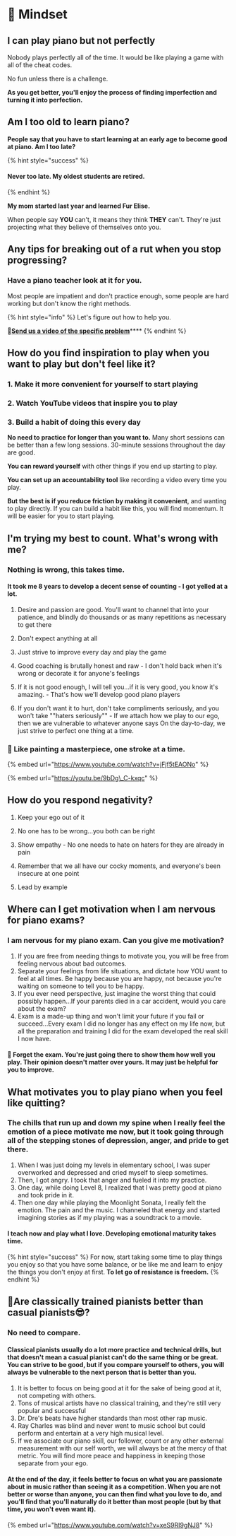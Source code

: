 # 🧠 Mindset

## I can play piano but not perfectly

Nobody plays perfectly all of the time. It would be like playing a game with all of the cheat codes. 

No fun unless there is a challenge. 

**As you get better, you'll enjoy the process of finding imperfection and turning it into perfection.** 

## Am I too old to learn piano?

**People say that you have to start learning at an early age to become good at piano. Am I too late?**

{% hint style="success" %}
#### Never too late. My oldest students are retired. 
{% endhint %}

**My mom started last year and learned Fur Elise.**

When people say **YOU** can't, it means they think **THEY** can't. They're just projecting what they believe of themselves onto you. 

## Any tips for breaking out of a rut when you stop progressing?

### Have a piano teacher look at it for you. 

Most people are impatient and don't practice enough, some people are hard working but don't know the right methods.

{% hint style="info" %}
Let's figure out how to help you. 

🎦[**Send us a video of the specific problem**](https://www.videoask.com/fmrqcvw9w)\*\*\*\*
{% endhint %}

## How do you find inspiration to play when you want to play but don't feel like it? 

### 1. Make it more convenient for yourself to start playing

### 2. Watch YouTube videos that inspire you to play 

### 3. Build a habit of doing this every day

**No need to practice for longer than you want to.** Many short sessions can be better than a few long sessions. 30-minute sessions throughout the day are good. 

**You can reward yourself** with other things if you end up starting to play.

**You can set up an accountability tool** like recording a video every time you play.

**But the best is if you reduce friction by making it convenient**, and wanting to play directly. If you can build a habit like this, you will find momentum. It will be easier for you to start playing.

## I'm trying my best to count. What's wrong with me?

### Nothing is wrong, this takes time. 

#### It took me 8 years to develop a decent sense of counting - I got yelled at a lot. 

1. Desire and passion are good. You'll want to channel that into your patience, and blindly do thousands or as many repetitions as necessary to get there 

2. Don't expect anything at all 

3. Just strive to improve every day and play the game 

4. Good coaching is brutally honest and raw - I don't hold back when it's wrong or decorate it for anyone's feelings 

5. If it is not good enough, I will tell you...if it is very good, you know it's amazing. - That's how we'll develop good piano players 

6. If you don't want it to hurt, don't take compliments seriously, and you won't take ""haters seriously"" - If we attach how we play to our ego, then we are vulnerable to whatever anyone says On the day-to-day, we just strive to perfect one thing at a time. 

### 🎨 Like painting a masterpiece, one stroke at a time.

{% embed url="https://www.youtube.com/watch?v=jFjf5tEAONo" %}

{% embed url="https://youtu.be/9bDg\_C-kxqc" %}



## How do you respond negativity?

1. Keep your ego out of it 

2. No one has to be wrong...you both can be right 

3. Show empathy - No one needs to hate on haters for they are already in pain 

4. Remember that we all have our cocky moments, and everyone's been insecure at one point 

5. Lead by example

## Where can I get motivation when I am nervous for piano exams?

### I am nervous for my piano exam. Can you give me motivation?

1. If you are free from needing things to motivate you, you will be free from feeling nervous about bad outcomes.
2. Separate your feelings from life situations, and dictate how YOU want to feel at all times. Be happy because you are happy, not because you're waiting on someone to tell you to be happy.
3. If you ever need perspective, just imagine the worst thing that could possibly happen...If your parents died in a car accident, would you care about the exam?
4. Exam is a made-up thing and won't limit your future if you fail or succeed...Every exam I did no longer has any effect on my life now, but all the preparation and training I did for the exam developed the real skill I now have.

#### 🤯 Forget the exam. You're just going there to show them how well you play. Their opinion doesn't matter over yours. It may just be helpful for you to improve.

## What motivates you to play piano when you feel like quitting?

### The chills that run up and down my spine when I really feel the emotion of a piece motivate me now, but it took going through all of the stepping stones of depression, anger, and pride to get there.

1. When I was just doing my levels in elementary school, I was super overworked and depressed and cried myself to sleep sometimes.
2. Then, I got angry. I took that anger and fueled it into my practice.
3. One day, while doing Level 8, I realized that I was pretty good at piano and took pride in it.
4. Then one day while playing the Moonlight Sonata, I really felt the emotion. The pain and the music. I channeled that energy and started imagining stories as if my playing was a soundtrack to a movie.

#### I teach now and play what I love. Developing emotional maturity takes time. 

{% hint style="success" %}
For now, start taking some time to play things you enjoy so that you have some balance, or be like me and learn to enjoy the things you don't enjoy at first. **To let go of resistance is freedom.**
{% endhint %}

## 🧐Are classically trained pianists better than casual pianists😎?

### No need to compare. 

#### Classical pianists usually do a lot more practice and technical drills, but that doesn't mean a casual pianist can't do the same thing or be great. You can strive to be good, but if you compare yourself to others, you will always be vulnerable to the next person that is better than you.

1. It is better to focus on being good at it for the sake of being good at it, not competing with others.
2. Tons of musical artists have no classical training, and they're still very popular and successful
3. Dr. Dre's beats have higher standards than most other rap music.
4. Ray Charles was blind and never went to music school but could perform and entertain at a very high musical level.
5. If we associate our piano skill, our follower, count or any other external measurement with our self worth, we will always be at the mercy of that metric. You will find more peace and happiness in keeping those separate from your ego.

#### At the end of the day, it feels better to focus on what you are passionate about in music rather than seeing it as a competition. When you are not better or worse than anyone, you can then find what you love to do, and you'll find that you'll naturally do it better than most people \(but by that time, you won't even want it\).

{% embed url="https://www.youtube.com/watch?v=xeS9RI9gNJ8" %}





